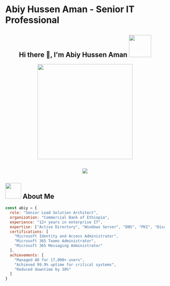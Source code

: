 # Abiy Hussen Aman - Senior IT Professional

<h2 align="center">Hi there 👋, I'm Abiy Hussen Aman <img src="https://media.giphy.com/media/26Fxy3Iz1ari8oytO/giphy.gif" width="70"></h2>

<p align="center">
  <img src="https://media.giphy.com/media/jRf5fsn8G6YaogAWxn/giphy.gif" width="300">
</p>

<h2 align="center">
<a href="https://github.com/DenverCoder1/readme-typing-svg">
<img src="https://readme-typing-svg.demolab.com/?lines=Senior+Solution+Architect;Microsoft+Certified+Professional;Active+Directory+Specialist;Infrastructure+Expert;BSc.+Computer+Science&font=Fira%20Code&center=true&width=800&height=45&color=258F76&vCenter=true&size=30&pause=1000">
</a>
</h2>

## <img src="https://media.giphy.com/media/kbVuid1Ak3uEHJUMVO/giphy.gif" width="50"> About Me

```javascript
const abiy = {
  role: "Senior Lead Solution Architect",
  organization: "Commercial Bank of Ethiopia",
  experience: "12+ years in enterprise IT",
  expertise: ["Active Directory", "Windows Server", "DNS", "PKI", "Disaster Recovery"],
  certifications: [
    "Microsoft Identity and Access Administrator",
    "Microsoft 365 Teams Administrator",
    "Microsoft 365 Messaging Administrator"
  ],
  achievements: [
    "Managed AD for 17,000+ users",
    "Achieved 99.9% uptime for critical systems",
    "Reduced downtime by 30%"
  ]
}